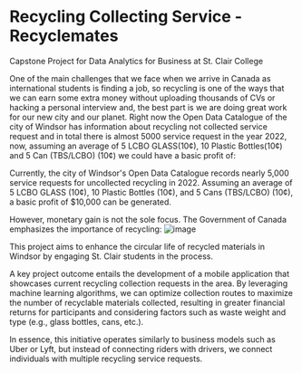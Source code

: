 # Recycling Collecting Service - Recyclemates
Capstone Project for Data Analytics for Business at St. Clair College

One of the main challenges that we face when we arrive in Canada as international students is finding a job, so recycling is one of the ways that we can earn some extra money without uploading thousands of  CVs or hacking a personal interview and, the best part is we are doing great work for our new city and our planet. 
Right now the Open Data Catalogue of the city of Windsor has information about recycling not collected service request and in total there is almost 5000 service request in the year 2022, now, assuming an average of 5 LCBO GLASS(10¢), 10 Plastic Bottles(10¢) and 5 Can (TBS/LCBO) (10¢) we could have a basic profit of:

Currently, the city of Windsor's Open Data Catalogue records nearly 5,000 service requests for uncollected recycling in 2022. Assuming an average of 5 LCBO GLASS (10¢), 10 Plastic Bottles (10¢), and 5 Cans (TBS/LCBO) (10¢), a basic profit of $10,000 can be generated.

However, monetary gain is not the sole focus. The Government of Canada emphasizes the importance of recycling:
![image](https://github.com/arol9204/Capstone/assets/63767771/a22b73c6-5c42-487c-897d-34e6c3af5232)

This project aims to enhance the circular life of recycled materials in Windsor by engaging St. Clair students in the process. 

A key project outcome entails the development of a mobile application that showcases current recycling collection requests in the area. By leveraging machine learning algorithms, we can optimize collection routes to maximize the number of recyclable materials collected, resulting in greater financial returns for participants and considering factors such as waste weight and type (e.g., glass bottles, cans, etc.). 

In essence, this initiative operates similarly to business models such as Uber or Lyft, but instead of connecting riders with drivers, we connect individuals with multiple recycling service requests.
